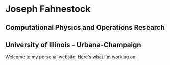 # Joseph Fahnestock
## Computational Physics and Operations Research
## University of Illinois - Urbana-Champaign

Welcome to my personal website.
[Here's what I'm working on](statistical_physics)
